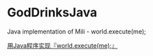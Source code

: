 # GodDrinksJava
Java implementation of Mili - world.execute(me);

[用Java程序实现『world.execute(me);』](https://www.bilibili.com/video/BV1aa4y1y7dU/)
